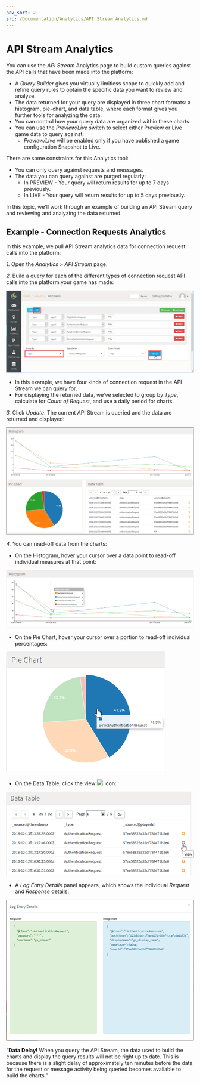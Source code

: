 ```yaml
---
nav_sort: 2
src: /Documentation/Analytics/API Stream Analytics.md
---
```


# API Stream Analytics

You can use the *API Stream* Analytics page to build custom queries against the API calls that have been made into the platform:
* A *Query Builder* gives you virtually limitless scope to quickly add and refine query rules to obtain the specific data you want to review and analyze.
* The data returned for your query are displayed in three chart formats: a histogram, pie-chart, and data table, where each format gives you further tools for analyzing the data.
* You can control how your query data are organized within these charts.
* You can use the *Preview/Live* switch to select either Preview or Live game data to query against:
  * *Preview/Live* will be enabled only if you have published a game configuration Snapshot to Live.

There are some constraints for this Analytics tool:
* You can only query against requests and messages.
* The data you can query against are purged regularly:
  * In PREVIEW - Your query will return results for up to 7 days previously.
  * In LIVE - Your query will return results for up to 5 days previously.

In this topic, we'll work through an example of building an API Stream query and reviewing and analyzing the data returned.

## Example - Connection Requests Analytics

In this example, we pull API Stream analytics data for connection request calls into the platform:

*1.* Open the *Analytics > API Stream* page.

*2.* Build a query for each of the different types of connection request API calls into the platform your game has made:

![](img/APIStream/1.png)

* In this example, we have four kinds of connection request in the API Stream we can query for.
* For displaying the returned data, we've selected to group by *Type*, calculate for *Count of Request*, and use a daily period for charts.


*3.* Click *Update*. The current API Stream is queried and the data are returned and displayed:

![](img/APIStream/2.png)

*4.* You can read-off data from the charts:
* On the Histogram, hover your cursor over a data point to read-off individual measures at that point:

![](img/APIStream/3.png)

* On the Pie Chart, hover your cursor over a portion to read-off individual percentages:

![](img/APIStream/4.png)

* On the Data Table, click the view ![](/img/icons/viewicon.png) icon:

![](img/APIStream/5.png)

* A *Log Entry Details* panel appears, which shows the individual *Request* and *Response* details:

![](img/APIStream/6.png)

<q>**Data Delay!** When you query the API Stream, the data used to build the charts and display the query results will not be right up to date. This is because there is a slight delay of approximately ten minutes before the data for the request or message activity being queried becomes available to build the charts.</q>
